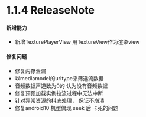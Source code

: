 # 1.1.4 ReleaseNote
#### 新增能力

- 新增TexturePlayerView 用TextureView作为渲染view

#### 修复问题

- 修复内存泄漏
- 以mediamodel的urltype来筛选流数据
- 音频数据声道数为0的 认为没有音频数据
- 修复预预加载实例拉流过程中无法中断
- 针对异常资源的抖底处理，  保证不崩溃
- 修复android10 机型偶现 seek 后 卡死的问题

